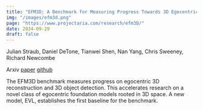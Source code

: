 ```yaml
---
title: "EFM3D: A Benchmark for Measuring Progress Towards 3D Egocentric Foundation Models"
img: "/images/efm3d.png"
page: "https://www.projectaria.com/research/efm3D/"
date: 2024-09-29
draft: false
---
```

Julian Straub, Daniel DeTone, Tianwei Shen, Nan Yang, Chris Sweeney, Richard Newcombe

Arxiv
[paper](https://arxiv.org/abs/2406.10224)
[github](https://github.com/facebookresearch/efm3d)

The EFM3D benchmark measures progress on egocentric 3D reconstruction and 3D object detection. This accelerates research on a novel class of egocentric foundation models rooted in 3D space. A new model, EVL, establishes the first baseline for the benchmark.


